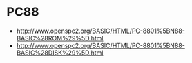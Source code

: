 # PC88

* http://www.openspc2.org/BASIC/HTML/PC-8801%5BN88-BASIC%28ROM%29%5D.html
* http://www.openspc2.org/BASIC/HTML/PC-8801%5BN88-BASIC%28DISK%29%5D.html


